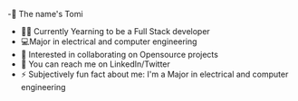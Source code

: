 
-👋 The name's Tomi 
- 🔭👀 Currently Yearning to be a Full Stack developer
- 💻Major in electrical and computer engineering
- 🤝 Interested in collaborating on Opensource projects
- 📌 You can reach me on LinkedIn/Twitter
- ⚡ Subjectively fun fact about me: I'm a Major in electrical and computer engineering
